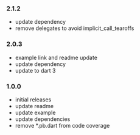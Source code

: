 ### 2.1.2
- update dependency
- remove delegates to avoid implicit_call_tearoffs

### 2.0.3
- example link and readme update
- update dependency
- update to dart 3

### 1.0.0
- initial releases
- update readme
- update example
- update dependencies
- remove *.pb.dart from code coverage
